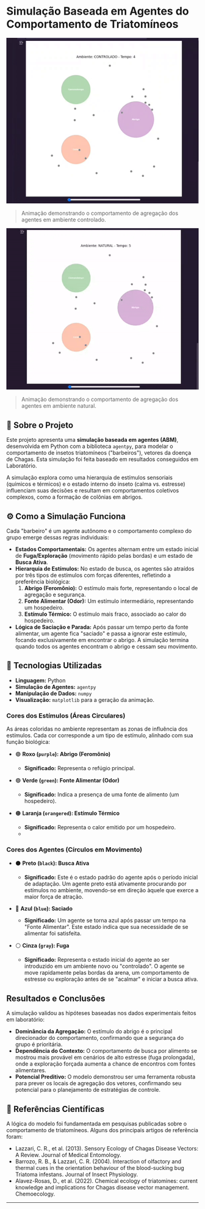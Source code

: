 
# Simulação Baseada em Agentes do Comportamento de Triatomíneos

![Animação da Simulação- em ambiente controlado ](https://github.com/Yxnnx/simulador-barbeiros/blob/main/controlado.gif)
> Animação demonstrando o comportamento de agregação dos agentes em ambiente controlado.
> 
![Animação da Simulação- em ambiente natural ](https://github.com/Yxnnx/simulador-barbeiros/blob/main/natural.gif)

> Animação demonstrando o comportamento de agregação dos agentes em ambiente natural.

## 📖 Sobre o Projeto

Este projeto apresenta uma **simulação baseada em agentes (ABM)**, desenvolvida em Python com a biblioteca `agentpy`, para modelar o comportamento de insetos triatomíneos ("barbeiros"), vetores da doença de Chagas. Esta simulação foi feita baseado em resultados conseguidos em Laboratório. 

A simulação explora como uma hierarquia de estímulos sensoriais (químicos e térmicos) e o estado interno do inseto (calma vs. estresse) influenciam suas decisões e resultam em comportamentos coletivos complexos, como a formação de colônias em abrigos.

## ⚙️ Como a Simulação Funciona

Cada "barbeiro" é um agente autônomo e o comportamento complexo do grupo emerge dessas regras individuais:

*   **Estados Comportamentais:** Os agentes alternam entre um estado inicial de **Fuga/Exploração** (movimento rápido pelas bordas) e um estado de **Busca Ativa**.
*   **Hierarquia de Estímulos:** No estado de busca, os agentes são atraídos por três tipos de estímulos com forças diferentes, refletindo a preferência biológica:
    1.  **Abrigo (Feromônio):** O estímulo mais forte, representando o local de agregação e segurança.
    2.  **Fonte Alimentar (Odor):** Um estímulo intermediário, representando um hospedeiro.
    3.  **Estímulo Térmico:** O estímulo mais fraco, associado ao calor do hospedeiro.
*   **Lógica de Saciação e Parada:** Após passar um tempo perto da fonte alimentar, um agente fica "saciado" e passa a ignorar este estímulo, focando exclusivamente em encontrar o abrigo. A simulação termina quando todos os agentes encontram o abrigo e cessam seu movimento.

## 🚀 Tecnologias Utilizadas

*   **Linguagem:** Python
*   **Simulação de Agentes:** `agentpy`
*   **Manipulação de Dados:** `numpy`
*   **Visualização:** `matplotlib` para a geração da animação.


### Cores dos Estímulos (Áreas Circulares)

As áreas coloridas no ambiente representam as zonas de influência dos estímulos. Cada cor corresponde a um tipo de estímulo, alinhado com sua função biológica:

*   🟣 **Roxo (`purple`): Abrigo (Feromônio)**
    *   **Significado:** Representa o refúgio principal. 

*   🟢 **Verde (`green`): Fonte Alimentar (Odor)**
    *   **Significado:** Indica a presença de uma fonte de alimento (um hospedeiro). 

*   🟠 **Laranja (`orangered`): Estímulo Térmico**
    *   **Significado:** Representa o calor emitido por um hospedeiro.
    *   
### Cores dos Agentes (Círculos em Movimento)


*   ⚫ **Preto (`black`): Busca Ativa**
    *   **Significado:** Este é o estado padrão do agente após o período inicial de adaptação. Um agente preto está ativamente procurando por estímulos no ambiente, movendo-se em direção àquele que exerce a maior força de atração.

*   🔵 **Azul (`blue`): Saciado**
    *   **Significado:** Um agente se torna azul após passar um tempo na "Fonte Alimentar". Este estado indica que sua necessidade de se alimentar foi satisfeita.

*   ⚪ **Cinza (`gray`): Fuga**
    *   **Significado:** Representa o estado inicial do agente ao ser introduzido em um ambiente novo ou "controlado". O agente se move rapidamente pelas bordas da arena, um comportamento de estresse ou exploração antes de se "acalmar" e iniciar a busca ativa.


##  Resultados e Conclusões

A simulação validou as hipóteses baseadas nos dados experimentais feitos em laboratório:
*   **Dominância da Agregação:** O estímulo do abrigo é o principal direcionador do comportamento, confirmando que a segurança do grupo é prioritária.
*   **Dependência do Contexto:** O comportamento de busca por alimento se mostrou mais provável em cenários de alto estresse (fuga prolongada), onde a exploração forçada aumenta a chance de encontros com fontes alimentares.
*   **Potencial Preditivo:** O modelo demonstrou ser uma ferramenta robusta para prever os locais de agregação dos vetores, confirmando seu potencial para o planejamento de estratégias de controle.

## 📄 Referências Científicas

A lógica do modelo foi fundamentada em pesquisas publicadas sobre o comportamento de triatomíneos. Alguns dos principais artigos de referência foram:

*   Lazzari, C. R., et al. (2013). Sensory Ecology of Chagas Disease Vectors: A Review. Journal of Medical Entomology.
*   Barrozo, R. B., & Lazzari, C. R. (2004). Interaction of olfactory and thermal cues in the orientation behaviour of the blood-sucking bug Triatoma infestans. Journal of Insect Physiology.
* Alavez-Rosas, D., et al. (2022). Chemical ecology of triatomines: current knowledge and implications for Chagas disease vector management. Chemoecology.
---


